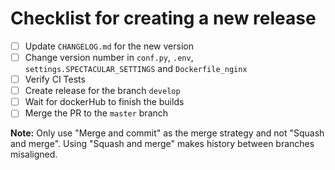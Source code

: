 # Checklist for creating a new release

- [ ] Update `CHANGELOG.md` for the new version
- [ ] Change version number in `conf.py`, `.env`,  `settings.SPECTACULAR_SETTINGS` and `Dockerfile_nginx`
- [ ] Verify CI Tests
- [ ] Create release for the branch `develop`
- [ ] Wait for dockerHub to finish the builds
- [ ] Merge the PR to the `master` branch

**Note:** Only use "Merge and commit" as the merge strategy and not "Squash and merge". Using "Squash and merge" makes history between branches misaligned.

